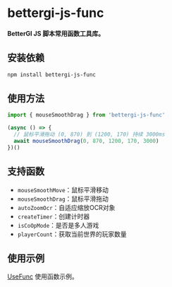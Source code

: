 # bettergi-js-func

**BetterGI JS 脚本常用函数工具库。**

## 安装依赖

```bash
npm install bettergi-js-func
```

## 使用方法

```typescript
import { mouseSmoothDrag } from 'bettergi-js-func'

(async () => {
  // 鼠标平滑拖动 (0, 870) 到 (1200, 170) 持续 3000ms
  await mouseSmoothDrag(0, 870, 1200, 170, 3000)
})()
```

## 支持函数

+ `mouseSmoothMove`：鼠标平滑移动
+ `mouseSmoothDrag`：鼠标平滑拖动
+ `autoZoomOcr`：自适应缩放OCR对象
+ `createTimer`：创建计时器
+ `isCoOpMode`：是否是多人游戏
+ `playerCount`：获取当前世界的玩家数量

## 使用示例

[UseFunc](https://github.com/ftnfurina/bettergi-js/tree/main/examples/use-func) 使用函数示例。